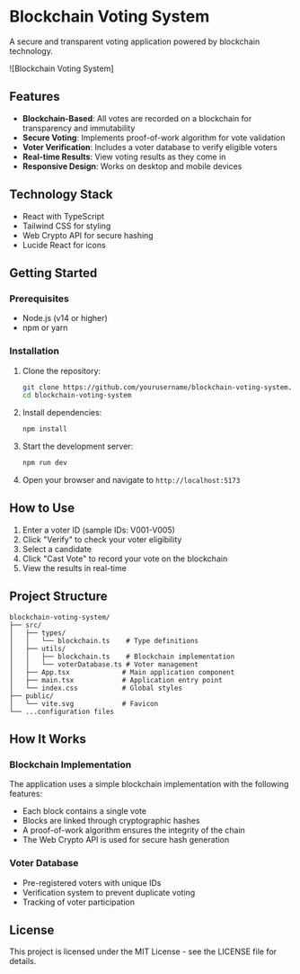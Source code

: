 # Blockchain Voting System

A secure and transparent voting application powered by blockchain technology.

![Blockchain Voting System]

## Features

- **Blockchain-Based**: All votes are recorded on a blockchain for transparency and immutability
- **Secure Voting**: Implements proof-of-work algorithm for vote validation
- **Voter Verification**: Includes a voter database to verify eligible voters
- **Real-time Results**: View voting results as they come in
- **Responsive Design**: Works on desktop and mobile devices

## Technology Stack

- React with TypeScript
- Tailwind CSS for styling
- Web Crypto API for secure hashing
- Lucide React for icons

## Getting Started

### Prerequisites

- Node.js (v14 or higher)
- npm or yarn

### Installation

1. Clone the repository:
   ```bash
   git clone https://github.com/yourusername/blockchain-voting-system.git
   cd blockchain-voting-system
   ```

2. Install dependencies:
   ```bash
   npm install
   ```

3. Start the development server:
   ```bash
   npm run dev
   ```

4. Open your browser and navigate to `http://localhost:5173`

## How to Use

1. Enter a voter ID (sample IDs: V001-V005)
2. Click "Verify" to check your voter eligibility
3. Select a candidate
4. Click "Cast Vote" to record your vote on the blockchain
5. View the results in real-time

## Project Structure

```
blockchain-voting-system/
├── src/
│   ├── types/
│   │   └── blockchain.ts    # Type definitions
│   ├── utils/
│   │   ├── blockchain.ts    # Blockchain implementation
│   │   └── voterDatabase.ts # Voter management
│   ├── App.tsx             # Main application component
│   ├── main.tsx            # Application entry point
│   └── index.css           # Global styles
├── public/
│   └── vite.svg            # Favicon
└── ...configuration files
```

## How It Works

### Blockchain Implementation

The application uses a simple blockchain implementation with the following features:

- Each block contains a single vote
- Blocks are linked through cryptographic hashes
- A proof-of-work algorithm ensures the integrity of the chain
- The Web Crypto API is used for secure hash generation

### Voter Database

- Pre-registered voters with unique IDs
- Verification system to prevent duplicate voting
- Tracking of voter participation

## License

This project is licensed under the MIT License - see the LICENSE file for details.
